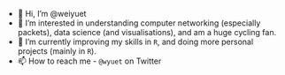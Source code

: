 - 👋 Hi, I’m @weiyuet
- 👀 I’m interested in understanding computer networking (especially packets), data science (and visualisations), and am a huge cycling fan.
- 🌱 I’m currently improving my skills in `R`, and doing more personal projects (mainly in `R`).
- 📫 How to reach me - `@wyuet` on Twitter

<!---
weiyuet/weiyuet is a ✨ special ✨ repository because its `README.md` (this file) appears on your GitHub profile.
You can click the Preview link to take a look at your changes.
--->
